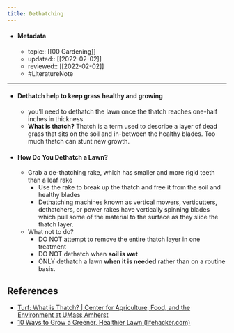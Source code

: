 ```yaml
---
title: Dethatching
---
```


- #### Metadata
	- topic:: [[00 Gardening]]
	- updated:: [[2022-02-02]]
	- reviewed:: [[2022-02-02]]
	- #LiteratureNote
---
- #### Dethatch help to keep grass healthy and growing
	- you’ll need to dethatch the lawn once the thatch reaches one-half inches in thickness.
	- **What is thatch?** Thatch is a term used to describe a layer of dead grass that sits on the soil and in-between the healthy blades. Too much thatch can stunt new growth.
- #### How Do You Dethatch a Lawn?
	- Grab a de-thatching rake, which has smaller and more rigid teeth than a leaf rake
		- Use the rake to break up the thatch and free it from the soil and healthy blades
		- Dethatching machines known as vertical mowers, verticutters, dethatchers, or power rakes have vertically spinning blades which pull some of the material to the surface as they slice the thatch layer.
	- What not to do?
		- DO NOT attempt to remove the entire thatch layer in one treatment
		- DO NOT dethatch when **soil is wet**
		- ONLY dethatch a lawn **when it is needed** rather than on a routine basis.

## References
- [Turf: What is Thatch? | Center for Agriculture, Food, and the Environment at UMass Amherst](https://ag.umass.edu/turf/fact-sheets/what-is-thatch)
- [10 Ways to Grow a Greener, Healthier Lawn (lifehacker.com)](https://lifehacker.com/10-ways-to-grow-a-greener-healthier-lawn-1847076290/slides/9)

